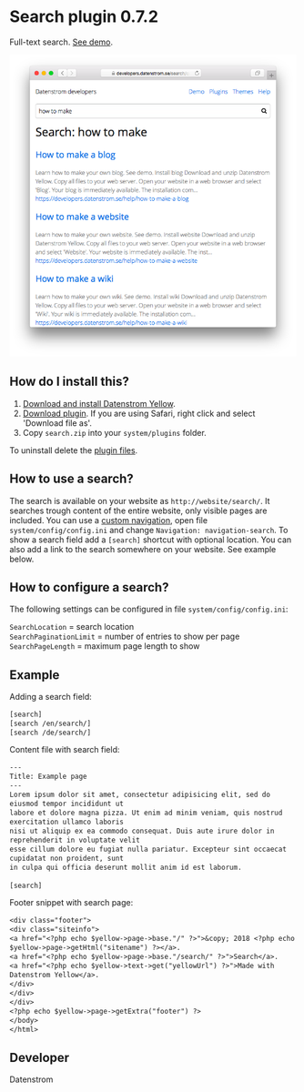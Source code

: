 Search plugin 0.7.2
===================
Full-text search. [See demo](https://developers.datenstrom.se/search/).

<p align="center"><img src="search-screenshot.png?raw=true" alt="Screenshot"></p>

## How do I install this?

1. [Download and install Datenstrom Yellow](https://github.com/datenstrom/yellow/).
2. [Download plugin](https://github.com/datenstrom/yellow-plugins/raw/master/zip/search.zip). If you are using Safari, right click and select 'Download file as'.
3. Copy `search.zip` into your `system/plugins` folder.

To uninstall delete the [plugin files](update.ini).

## How to use a search?

The search is available on your website as `http://website/search/`. It searches trough content of the entire website, only visible pages are included. You can use a [custom navigation](https://developers.datenstrom.se/help/customising-templates#custom-navigation), open file `system/config/config.ini` and change `Navigation: navigation-search`. To show a search field add a `[search]` shortcut with optional location. You can also add a link to the search somewhere on your website. See example below.

## How to configure a search?

The following settings can be configured in file `system/config/config.ini`:

`SearchLocation` = search location  
`SearchPaginationLimit` = number of entries to show per page  
`SearchPageLength` = maximum page length to show  

## Example

Adding a search field:

    [search]
    [search /en/search/]
    [search /de/search/]

Content file with search field:

    ---
    Title: Example page
    ---
    Lorem ipsum dolor sit amet, consectetur adipisicing elit, sed do eiusmod tempor incididunt ut 
    labore et dolore magna pizza. Ut enim ad minim veniam, quis nostrud exercitation ullamco laboris 
    nisi ut aliquip ex ea commodo consequat. Duis aute irure dolor in reprehenderit in voluptate velit 
    esse cillum dolore eu fugiat nulla pariatur. Excepteur sint occaecat cupidatat non proident, sunt 
    in culpa qui officia deserunt mollit anim id est laborum.

    [search]

Footer snippet with search page:

    <div class="footer">
    <div class="siteinfo">
    <a href="<?php echo $yellow->page->base."/" ?>">&copy; 2018 <?php echo $yellow->page->getHtml("sitename") ?></a>.
    <a href="<?php echo $yellow->page->base."/search/" ?>">Search</a>.
    <a href="<?php echo $yellow->text->get("yellowUrl") ?>">Made with Datenstrom Yellow</a>.
    </div>
    </div>
    </div>
    <?php echo $yellow->page->getExtra("footer") ?>
    </body>
    </html>

## Developer

Datenstrom
